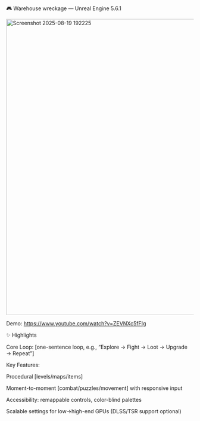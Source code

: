 🎮 Warehouse wreckage — Unreal Engine 5.6.1

<img width="1529" height="792" alt="Screenshot 2025-08-19 192225" src="https://github.com/user-attachments/assets/286d7a26-4381-4405-9a7b-6efa8294fa07" />

Demo: https://www.youtube.com/watch?v=ZEVNXc5fFIg

✨ Highlights

Core Loop: [one-sentence loop, e.g., “Explore → Fight → Loot → Upgrade → Repeat”]

Key Features:

Procedural [levels/maps/items]

Moment-to-moment [combat/puzzles/movement] with responsive input

Accessibility: remappable controls, color-blind palettes

Scalable settings for low→high-end GPUs (DLSS/TSR support optional)


